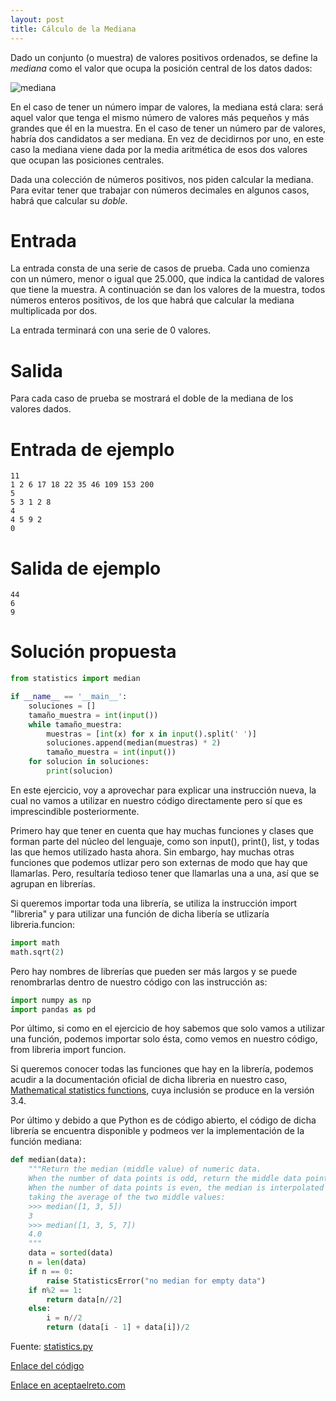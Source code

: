 ```yaml
---
layout: post
title: Cálculo de la Mediana
---
```


Dado un conjunto (o muestra) de valores positivos ordenados, se define la *mediana* como el valor que ocupa la posición central de los datos dados:

![mediana](https://israelem.github.io/aceptaelreto/images/mediana.png)

En el caso de tener un número impar de valores, la mediana está clara: será aquel valor que tenga el mismo número de valores más pequeños y más grandes que él en la muestra. En el caso de tener un número par de valores, habría dos candidatos a ser mediana. En vez de decidirnos por uno, en este caso la mediana viene dada por la media aritmética de esos dos valores que ocupan las posiciones centrales.

Dada una colección de números positivos, nos piden calcular la mediana. Para evitar tener que trabajar con números decimales en algunos casos, habrá que calcular su *doble*.

# Entrada

La entrada consta de una serie de casos de prueba. Cada uno comienza con un número, menor o igual que 25.000, que indica la cantidad de valores que tiene la muestra. A continuación se dan los valores de la muestra, todos números enteros positivos, de los que habrá que calcular la mediana multiplicada por dos.

La entrada terminará con una serie de 0 valores.

# Salida

Para cada caso de prueba se mostrará el doble de la mediana de los valores dados.

# Entrada de ejemplo

```
11
1 2 6 17 18 22 35 46 109 153 200
5
5 3 1 2 8
4
4 5 9 2
0
```

# Salida de ejemplo

```
44
6
9
```
# Solución propuesta

``` python
from statistics import median

if __name__ == '__main__':
    soluciones = []
    tamaño_muestra = int(input())
    while tamaño_muestra:
        muestras = [int(x) for x in input().split(' ')]
        soluciones.append(median(muestras) * 2)
        tamaño_muestra = int(input())
    for solucion in soluciones:
        print(solucion)
```

En este ejercicio, voy a aprovechar para explicar una instrucción nueva, la cual
no vamos a utilizar en nuestro código directamente pero sí que es imprescindible
posteriormente.

Primero hay que tener en cuenta que hay muchas funciones y clases que forman parte
del núcleo del lenguaje, como son input(), print(), list, y todas las que hemos
utilizado hasta ahora. Sin embargo, hay muchas otras funciones que podemos utlizar
pero son externas de modo que hay que llamarlas. Pero, resultaría tedioso
tener que llamarlas una a una, así que se agrupan en librerías.

Si queremos importar toda una librería, se utiliza la instrucción import "libreria"
y para utilizar una función de dicha libería se utlizaría libreria.funcion:

```python
import math
math.sqrt(2)
```
Pero hay nombres de librerías que pueden ser más largos y se puede renombrarlas
dentro de nuestro código con las instrucción as:

```python
import numpy as np
import pandas as pd
```

Por último, si como en el ejercicio de hoy sabemos que solo vamos a utilizar una
función, podemos importar solo ésta, como vemos en nuestro código, from libreria
import funcion.

Si queremos conocer todas las funciones que hay en la librería, podemos acudir
a la documentación oficial de dicha libreria en nuestro caso, [Mathematical statistics functions](https://docs.python.org/3/library/statistics.html), cuya inclusión se
produce en la versión 3.4.

Por último y debido a que Python es de código abierto, el código de dicha librería se
encuentra disponible y podmeos ver la implementación de la función mediana:

```python
def median(data):
    """Return the median (middle value) of numeric data.
    When the number of data points is odd, return the middle data point.
    When the number of data points is even, the median is interpolated by
    taking the average of the two middle values:
    >>> median([1, 3, 5])
    3
    >>> median([1, 3, 5, 7])
    4.0
    """
    data = sorted(data)
    n = len(data)
    if n == 0:
        raise StatisticsError("no median for empty data")
    if n%2 == 1:
        return data[n//2]
    else:
        i = n//2
        return (data[i - 1] + data[i])/2
```

Fuente: [statistics.py](https://github.com/python/cpython/blob/3.6/Lib/statistics.py)

[Enlace del código](https://github.com/israelem/aceptaelreto/blob/master/codes/2017-09-25-mediana.py)

[Enlace en aceptaelreto.com](https://www.aceptaelreto.com/problem/statement.php?id=161&potw=1)
